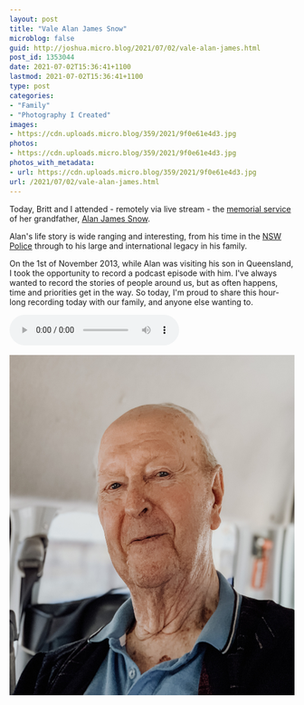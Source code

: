 ```yaml
---
layout: post
title: "Vale Alan James Snow"
microblog: false
guid: http://joshua.micro.blog/2021/07/02/vale-alan-james.html
post_id: 1353044
date: 2021-07-02T15:36:41+1100
lastmod: 2021-07-02T15:36:41+1100
type: post
categories:
- "Family"
- "Photography I Created"
images:
- https://cdn.uploads.micro.blog/359/2021/9f0e61e4d3.jpg
photos:
- https://cdn.uploads.micro.blog/359/2021/9f0e61e4d3.jpg
photos_with_metadata:
- url: https://cdn.uploads.micro.blog/359/2021/9f0e61e4d3.jpg
url: /2021/07/02/vale-alan-james.html
---
```

Today, Britt and I attended - remotely via live stream - the [memorial service](https://vimeo.com/570136243) of her grandfather, [Alan James Snow](http://let.josh.show/Alan-Snow/Alan-Snow.pdf).

Alan's life story is wide ranging and interesting, from his time in the [NSW Police](https://www.smh.com.au/national/nsw/after-a-lifetime-of-policing-peace-in-prints-20191025-p5347b.html) through to his large and international legacy in his family.

On the 1st of November 2013, while Alan was visiting his son in Queensland, I took the opportunity to record a podcast episode with him. I've always wanted to record the stories of people around us, but as often happens, time and priorities get in the way. So today, I'm proud to share this hour-long recording today with our family, and anyone else wanting to.

<audio controls><source src="http://let.josh.show/2013-11-01-Alan-Snow-Podcast/2013-11-01-Alan-Snow-Podcast.mp3" type="audio/mpeg">[Click here to play](http://let.josh.show/2013-11-01-Alan-Snow-Podcast/2013-11-01-Alan-Snow-Podcast.mp3).</audio>

<img src="uploads/2021/9f0e61e4d3.jpg" width="600" height="600" alt="" />
